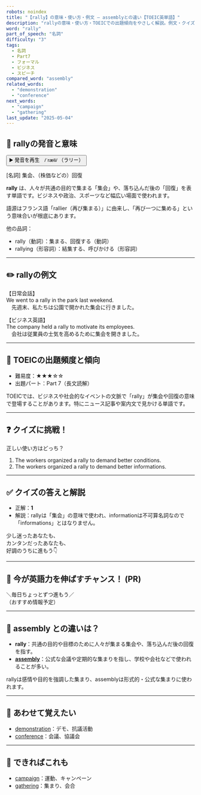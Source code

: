 ```yaml
---
robots: noindex
title: "【rally】の意味・使い方・例文 ― assemblyとの違い【TOEIC英単語】"
description: "rallyの意味・使い方・TOEICでの出題傾向をやさしく解説。例文・クイズ付きでassemblyとの違いもわかりやすく学べます。"
word: "rally"
part_of_speech: "名詞"
difficulty: "3"
tags:
  - 名詞
  - Part7
  - フォーマル
  - ビジネス
  - スピーチ
compared_word: "assembly"
related_words:
  - "demonstration"
  - "conference"
next_words:
  - "campaign"
  - "gathering"
last_update: "2025-05-04"
---
```


## 🔰 rallyの発音と意味

<button class="play-audio" onclick="playTTS('rally')">
  <span class="play-audio-main">
    ▶️ 発音を再生　/ˈræli/
  </span>
  <span class="play-audio-sub">
    （ラリー）
  </span>
</button>

[名詞] 集会、（株価などの）回復

**rally** は、人々が共通の目的で集まる「集会」や、落ち込んだ後の「回復」を表す単語です。ビジネスや政治、スポーツなど幅広い場面で使われます。

語源はフランス語「rallier（再び集まる）」に由来し、「再び一つに集める」という意味合いが根底にあります。

他の品詞：  
- rally（動詞）：集まる、回復する（動詞）
- rallying（形容詞）：結集する、呼びかける（形容詞）

---

## ✏️ rallyの例文

【日常会話】  
We went to a rally in the park last weekend.  
　先週末、私たちは公園で開かれた集会に行きました。

【ビジネス英語】  
The company held a rally to motivate its employees.  
　会社は従業員の士気を高めるために集会を開きました。

---

## 🎯 TOEICの出題頻度と傾向

- 難易度：★★★☆☆
- 出題パート：Part 7（長文読解）

TOEICでは、ビジネスや社会的なイベントの文脈で「rally」が集会や回復の意味で登場することがあります。特にニュース記事や案内文で見かける単語です。

---

## ❓ クイズに挑戦！

正しい使い方はどっち？

1. The workers organized a rally to demand better conditions.  
2. The workers organized a rally to demand better informations.

---

## ✅ クイズの答えと解説

- 正解：**1**
- 解説：rallyは「集会」の意味で使われ、informationは不可算名詞なので「informations」とはなりません。

少し迷ったあなたも、  
カンタンだったあなたも、  
好調のうちに進もう👇️

---

## 🚀 今が英語力を伸ばすチャンス！ (PR)

<div class="info-center">
＼毎日ちょっとずつ進もう／<br>  
（おすすめ情報予定）
</div>

---

## 🤔  assembly との違いは？

- **rally**：共通の目的や目標のために人々が集まる集会や、落ち込んだ後の回復を指す。
- **[assembly](/word/assembly/)**：公式な会議や定期的な集まりを指し、学校や会社などで使われることが多い。

rallyは感情や目的を強調した集まり、assemblyは形式的・公式な集まりに使われます。

---

## 🧩 あわせて覚えたい

- [demonstration](/word/demonstration/)：デモ、抗議活動
- [conference](/word/conference/)：会議、協議会

---

## 📖 できればこれも

- [campaign](/word/campaign/)：運動、キャンペーン
- [gathering](/word/gathering/)：集まり、会合

<!-- cvid: aid30_bid11 -->
